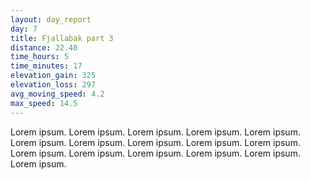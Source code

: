 ```yaml
---
layout: day_report
day: 7
title: Fjallabak part 3
distance: 22.40
time_hours: 5
time_minutes: 17
elevation_gain: 325
elevation_loss: 297
avg_moving_speed: 4.2
max_speed: 14.5
---
```


Lorem ipsum. Lorem ipsum. Lorem ipsum. Lorem ipsum. Lorem ipsum. Lorem ipsum. Lorem ipsum. Lorem ipsum.
Lorem ipsum. Lorem ipsum. Lorem ipsum. Lorem ipsum. Lorem ipsum. Lorem ipsum. Lorem ipsum. Lorem ipsum.
